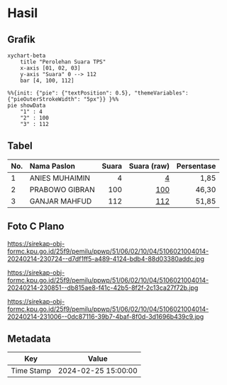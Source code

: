 # Hasil

## Grafik

```mermaid
xychart-beta
    title "Perolehan Suara TPS"
    x-axis [01, 02, 03]
    y-axis "Suara" 0 --> 112
    bar [4, 100, 112]
```

```mermaid
%%{init: {"pie": {"textPosition": 0.5}, "themeVariables": {"pieOuterStrokeWidth": "5px"}} }%%
pie showData
    "1" : 4
    "2" : 100
    "3" : 112
```

## Tabel

| No. | Nama Paslon    | Suara | Suara (raw) | Persentase |
|:--- |:-------------- | -----:| -----------:| ----------:|
| 1   | ANIES MUHAIMIN | 4     | [4][p-1]    | 1,85       |
| 2   | PRABOWO GIBRAN | 100   | [100][p-2]  | 46,30      |
| 3   | GANJAR MAHFUD  | 112   | [112][p-3]  | 51,85      |


[p-1]: https://github.com/gigit-pemilu/pemilu-2024-51-bali/blob/main/pilpres/hitung-suara/sub/51-bali/sub/06-bangli/sub/02-bangli/sub/1004-kawan/sub/014-tps/sub/paslon-1.txt
[p-2]: https://github.com/gigit-pemilu/pemilu-2024-51-bali/blob/main/pilpres/hitung-suara/sub/51-bali/sub/06-bangli/sub/02-bangli/sub/1004-kawan/sub/014-tps/sub/paslon-2.txt
[p-3]: https://github.com/gigit-pemilu/pemilu-2024-51-bali/blob/main/pilpres/hitung-suara/sub/51-bali/sub/06-bangli/sub/02-bangli/sub/1004-kawan/sub/014-tps/sub/paslon-3.txt

## Foto C Plano

https://sirekap-obj-formc.kpu.go.id/25f9/pemilu/ppwp/51/06/02/10/04/5106021004014-20240214-230724--d7df1ff5-a489-4124-bdb4-88d03380addc.jpg

https://sirekap-obj-formc.kpu.go.id/25f9/pemilu/ppwp/51/06/02/10/04/5106021004014-20240214-230851--db815ae8-f41c-42b5-8f2f-2c13ca27f72b.jpg

https://sirekap-obj-formc.kpu.go.id/25f9/pemilu/ppwp/51/06/02/10/04/5106021004014-20240214-231006--0dc87116-39b7-4baf-8f0d-3d1696b439c9.jpg


## Metadata

| Key        | Value               |
| ---------- | ------------------- |
| Time Stamp | 2024-02-25 15:00:00 |



